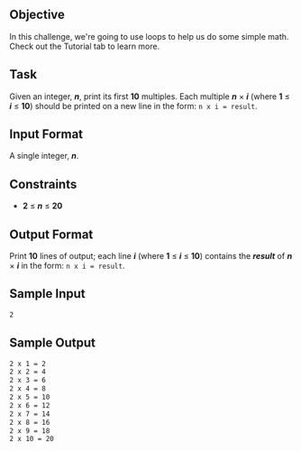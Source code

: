 ## Objective

In this challenge, we're going to use loops to help us do some simple math. Check out the Tutorial tab to learn more.

## Task

Given an integer, _**n**_, print its first **10** multiples. Each multiple _**n**_ &times; _**i**_ (where **1** &le; _**i**_ &le; **10**) should be printed on a new line in the form: `n x i = result`.

## Input Format

A single integer, _**n**_.

## Constraints

* **2** &le; _**n**_ &le; **20**

## Output Format

Print **10** lines of output; each line _**i**_ (where **1** &le; _**i**_ &le; **10**) contains the _**result**_ of _**n**_ &times; _**i**_ in the form:
`n x i = result`.

## Sample Input

```bash
2
```

## Sample Output

```bash
2 x 1 = 2
2 x 2 = 4
2 x 3 = 6
2 x 4 = 8
2 x 5 = 10
2 x 6 = 12
2 x 7 = 14
2 x 8 = 16
2 x 9 = 18
2 x 10 = 20
```
